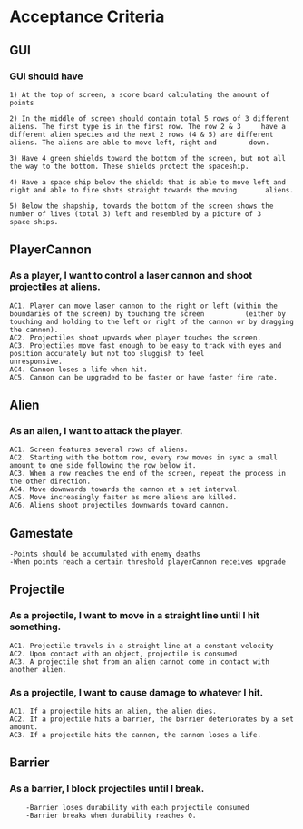 # Acceptance Criteria

## GUI

### GUI should have 
  
   	1) At the top of screen, a score board calculating the amount of points
   
   	2) In the middle of screen should contain total 5 rows of 3 different aliens. The first type is in the first row. The row 2 & 3 	have a different alien species and the next 2 rows (4 & 5) are different aliens. The aliens are able to move left, right and 		down.
    
   	3) Have 4 green shields toward the bottom of the screen, but not all the way to the bottom. These shields protect the spaceship.
   
   	4) Have a space ship below the shields that is able to move left and right and able to fire shots straight towards the moving 		aliens.
   
   	5) Below the shapship, towards the bottom of the screen shows the number of lives (total 3) left and resembled by a picture of 3 	 space ships.

## PlayerCannon

### As a player, I want to control a laser cannon and shoot projectiles at aliens.
	
	AC1. Player can move laser cannon to the right or left (within the boundaries of the screen) by touching the screen 		 (either by touching and holding to the left or right of the cannon or by dragging the cannon).
	AC2. Projectiles shoot upwards when player touches the screen.
	AC3. Projectiles move fast enough to be easy to track with eyes and position accurately but not too sluggish to feel 		  unresponsive.	
	AC4. Cannon loses a life when hit.
	AC5. Cannon can be upgraded to be faster or have faster fire rate.
	
## Alien

### As an alien, I want to attack the player.
	
	AC1. Screen features several rows of aliens. 
	AC2. Starting with the bottom row, every row moves in sync a small amount to one side following the row below it.
	AC3. When a row reaches the end of the screen, repeat the process in the other direction.
	AC4. Move downwards towards the cannon at a set interval.
	AC5. Move increasingly faster as more aliens are killed.
	AC6. Aliens shoot projectiles downwards toward cannon.

## Gamestate

	-Points should be accumulated with enemy deaths
	-When points reach a certain threshold playerCannon receives upgrade
	
## Projectile

### As a projectile, I want to move in a straight line until I hit something.

	AC1. Projectile travels in a straight line at a constant velocity
	AC2. Upon contact with an object, projectile is consumed
	AC3. A projectile shot from an alien cannot come in contact with another alien. 
	
### As a projectile, I want to cause damage to whatever I hit.

	AC1. If a projectile hits an alien, the alien dies.
	AC2. If a projectile hits a barrier, the barrier deteriorates by a set amount.
	AC3. If a projectile hits the cannon, the cannon loses a life.

 ## Barrier

 ### As a barrier, I block projectiles until I break.

        -Barrier loses durability with each projectile consumed
        -Barrier breaks when durability reaches 0.	

